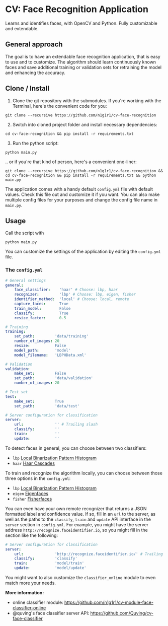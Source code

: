 # CV: Face Recognition Application

Learns and identifies faces, with OpenCV and Python. Fully customizable and extendable.

## General approach

The goal is to have an extendable face recognition application, that is easy to use and to customize. The algorithm should learn continuously known faces and save additional training or validation sets for retraining the model and enhancing the accuracy.

## Clone / Install

1. Clone the git repository with the submodules. If you're working with the Terminal, here's the convenient code for you:

```
git clone --recursive https://github.com/n1g1r1/cv-face-recognition
```

2. Switch into cloned project folder and install necessary dependencies:

```
cd cv-face-recognition && pip install -r requirements.txt
```

3. Run the python script:
```
python main.py
```

.. or if you're that kind of person, here's a convenient one-liner:

```
git clone --recursive https://github.com/n1g1r1/cv-face-recognition && cd cv-face-recognition && pip install -r requirements.txt && python main.py
```

The application comes with a handy default `config.yml` file with default values. Check this file out and customize it if you want. You can also make multiple config files for your purposes and change the config file name in `main.py`.

## Usage

Call the script with

```
python main.py
```

You can customize the settings of the application by editing the `config.yml` file.

### The `config.yml`

```yaml
# General settings
general:
    face_classifier:    'haar' # Choose: lbp, haar
    recognizer:         'lbp' # Choose: lbp, eigen, fisher
    identifier_method:  'local' # Choose: local, remote
    capture_faces:      True
    train_model:        False
    classify:           True
    resize_factor:      0.5

# Training
training:
    set_path:         'data/training'
    number_of_images: 20
    resize:           False
    model_path:       'model'
    model_filename:   'LBPHData.xml'

# Validation
validation:
    make_set:         False
    set_path:         'data/validation'
    number_of_images: 20

# Test set
test:
    make_set:         True
    set_path:         'data/test'

# Server configuration for classification
server:
    url:              '' # Trailing slash
    classify:         ''
    train:            ''
    update:           ''
```

To detect faces in general, you can choose between two classifiers:

- `lbp` [Local Binarization Pattern Histogram ](https://www.docs.opencv.org/2.4/modules/contrib/doc/facerec/facerec_tutorial.html#local-binary-patterns-histograms)
- `haar` [Haar Cascades](https://docs.opencv.org/trunk/d7/d8b/tutorial_py_face_detection.html)

To train and recognize the algorithm locally, you can choose between those three options in the `config.yml`:

- `lbp` [Local Binarization Pattern Histogram ](https://www.docs.opencv.org/2.4/modules/contrib/doc/facerec/facerec_tutorial.html#local-binary-patterns-histograms)
- `eigen` [Eigenfaces](https://www.docs.opencv.org/2.4/modules/contrib/doc/facerec/facerec_tutorial.html#eigenfaces)
- `fisher` [Fisherfaces](https://www.docs.opencv.org/2.4/modules/contrib/doc/facerec/facerec_tutorial.html#fisherfaces)

You can even have your own remote recognizer that returns a JSON formatted label and confidence value. If so, fill in an `url` to the server, as well as the paths to the `classify`, `train` and `update` API interface in the `server` section in `config.yml`. For example, you might have the server address `http://recognize.faceidentifier.io`, so you might fill in the section like the following:

```yaml
# Server configuration for classification
server:
    url:              'http://recognize.faceidentifier.io/' # Trailing slash
    classify:         'classify'
    train:            'model/train'
    update:           'model/update'
```

You might want to also customize the `classifier_online` module to even match more your needs.

**More information:**

- online classifier module: https://github.com/n1g1r1/cv-module-face-classifier-online
- @quving's face classifier server API: https://github.com/Quving/cv-face-classifier
